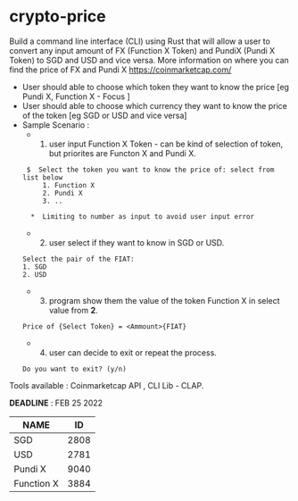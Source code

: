 # crypto-price

Build a command line interface (CLI) using Rust that will allow a user to convert any input amount of FX (Function X Token) and PundiX (Pundi X Token) to SGD and USD and vice versa. More information on where you can find the price of FX and Pundi X https://coinmarketcap.com/

- User should able to choose which token they want to know the price [eg Pundi X, Function X - Focus ]
- User should able to choose which currency they want to know the price of the token [eg SGD or USD and vice versa]
- Sample Scenario :
  * 1. user input Function X Token - can be kind of selection of token, but priorites are Functon X and Pundi X.
  ```
   $  Select the token you want to know the price of: select from list below 
       1. Function X 
       2. Pundi X 
       3. ..
    ```
        *  Limiting to number as input to avoid user input error 

  * 2. user select if they want to know in SGD or USD.
  ```
  Select the pair of the FIAT: 
  1. SGD
  2. USD
  ```
  * 3. program show them the value of the token Function X in select value from **2**.
  ```
  Price of {Select Token} = <Ammount>{FIAT}
  ```
  * 4. user can decide to exit or repeat the process.
  ```
  Do you want to exit? (y/n)
  ```

Tools available : Coinmarketcap API , CLI Lib - CLAP.


**DEADLINE** : FEB 25 2022

| NAME | ID |
| --- | ---|
| SGD|2808|
| USD|2781|
| Pundi X|9040|
| Function X|3884|
